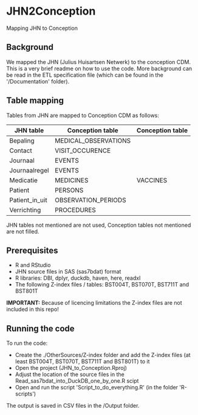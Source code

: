 # JHN2Conception
Mapping JHN to Conception

## Background
We mapped the JHN (Julius Huisartsen Netwerk) to the conception CDM. 
This is a very brief readme on how to use the code. More background can be read in the ETL specification file (which can be found in the '/Documentation' folder).


## Table mapping
Tables from JHN are mapped to Conception CDM as follows:

| JHN table          | Conception table      | Conception table |
| ------------------ | --------------------- | -----------------|
| Bepaling           | MEDICAL_OBSERVATIONS  |                  |
| Contact	         | VISIT_OCCURENCE       |                  |
| Journaal           | EVENTS                |                  |
| Journaalregel      | EVENTS                |                  |
| Medicatie          | MEDICINES             | VACCINES         |
| Patient            | PERSONS               |                  |
| Patient_in_uit     | OBSERVATION_PERIODS   |                  |
| Verrichting        | PROCEDURES            |                  |

JHN tables not mentioned are not used, Conception tables not mentioned are not filled.

## Prerequisites

- R and RStudio
- JHN source files in SAS (sas7bdat) format
- R libraries: DBI, dplyr, duckdb, haven, here, readxl
- The following Z-index files / tables: BST004T, BST070T, BST711T and BST801T

**IMPORTANT:** Because of licencing limitations the Z-index files are not included in this repo!

## Running the code

To run the code:
- Create the ./OtherSources/Z-index folder and add the Z-index files (at least BST004T, BST070T, BST711T and BST801T) to it
- Open the project (JHN_to_Conception.Rproj)
- Adjust the location of the source files in the Read_sas7bdat_into_DuckDB_one_by_one.R scipt
- Open and run the script 'Script_to_do_everything.R' (in the folder 'R-scripts')

The output is saved in CSV files in the /Output folder.
